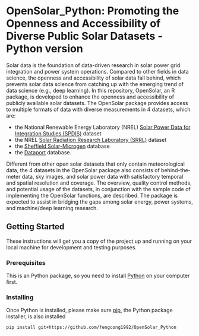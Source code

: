 # OpenSolar_Python: Promoting the Openness and Accessibility of Diverse Public Solar Datasets - Python version

Solar data is the foundation of data-driven research in solar power grid integration and power system operations. Compared to other fields in data science, the openness and accessibility of solar data fall behind, which prevents solar data science from catching up with the emerging trend of data science (e.g., deep learning). In this repository, OpenSolar, an R package, is developed to enhance the openness and accessibility of publicly available solar datasets. The OpenSolar package provides access to multiple formats of data with diverse measurements in 4 datasets, which are:
- the National Renewable Energy Laboratory (NREL) [Solar Power Data for Integration Studies (SPDIS)](https://www.nrel.gov/grid/solar-power-data.html) dataset
- the NREL [Solar Radiation Research Laboratory (SRRL)](https://midcdmz.nrel.gov/apps/go2url.pl?site=BMS) dataset
- the [Sheffield Solar-Microgen](https://www.solar.sheffield.ac.uk/all-projects/microgen-database/) database
- the [Dataport](https://dataport.cloud) database. 

Different from other open solar datasets that only contain meteorological data, the 4 datasets in the OpenSolar package also consists of behind-the-meter data, sky images, and solar power data with satisfactory temporal and spatial resolution and coverage. The overview, quality control methods, and potential usage of the datasets, in conjunction with the sample code of implementing the OpenSolar functions, are described. The package is expected to assist in bridging the gaps among solar energy, power systems, and machine/deep learning research.			

## Getting Started

These instructions will get you a copy of the project up and running on your local machine for development and testing purposes. 

### Prerequisites

This is an Python package, so you need to install [Python](https://www.python.org) on your computer first.

### Installing

Once Python is installed, please make sure [pip](https://pypi.org/project/pip/), the Python package installer, is also installed

```
pip install git+https://github.com/fengcong1992/OpenSolar_Python
```
